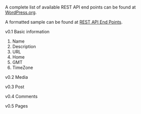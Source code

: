 A complete list of available REST API end points can be found at [WordPress.org](https://wordpress.org/wp-json/). 

A formatted sample can be found at [REST API End Points](rest-api-end-points.md).

v0.1 Basic information

1. Name
1. Description
1. URL
1. Home
1. GMT
1. TimeZone

v0.2 Media

v0.3 Post

v0.4 Comments

v0.5 Pages
